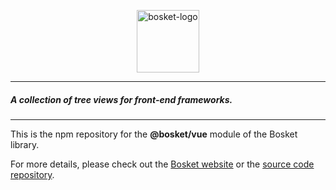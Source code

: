 <p align="center">
    <a href="https://elbywan.github.io/bosket/">
		<img alt="bosket-logo" src="https://elbywan.github.io/bosket/assets/bosket-logo.png" width="100px"/>
	</a>
</p>

----

##### A collection of tree views for front-end frameworks.

----

This is the npm repository for the **@bosket/vue** module of the Bosket library.

For more details, please check out the [Bosket website](https://elbywan.github.io/bosket/) or the [source code repository](https://github.com/elbywan/bosket).
